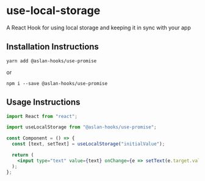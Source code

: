 # use-local-storage

A React Hook for using local storage and keeping it in sync with your app

## Installation Instructions

`yarn add @aslan-hooks/use-promise`

or

`npm i --save @aslan-hooks/use-promise`

## Usage Instructions

```jsx
import React from "react";

import useLocalStorage from "@aslan-hooks/use-promise";

const Component = () => {
  const [text, setText] = useLocalStorage("initialValue");

  return (
    <input type="text" value={text} onChange={e => setText(e.target.value)} />
  );
};
```
